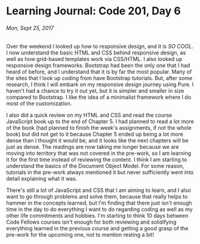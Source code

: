 # Learning Journal: Code 201, Day 6
###### Mon, Sept 25, 2017

Over the weekend I looked up how to responsive design, and it is *SO COOL*. I now understand the basic HTML and CSS behind responsive design, as well as how grid-based templates work via CSS/HTML. I also looked up responsive design frameworks. Bootstrap had been the only one that I had heard of before, and I understand that it is by far the most popular. Many of the sites that I look up coding from have Bootstrap tutorials. But, after some research, I think I will embark on my responsive design journey using Pure. I haven't had a chance to try it out yet, but it is simpler and smaller in size compared to Bootstrap. I like the idea of a minimalist framework where I do most of the customization.

I also did a quick review on my HTML and CSS and read the course JavaScript book up to the end of Chapter 5. I had planned to read a lot more of the book (had planned to finish the week's assignments, if not the whole book) but did not get to it because Chapter 5 ended up being a lot more dense than I thought it would be, and it looks like the next chapters will be just as dense. The readings are now taking me longer because we are moving into territory that was not covered in the pre-work, so I am learning it for the first time instead of reviewing the content. I think I am starting to understand the basics of the Document Object Model. For some reason, tutorials in the pre-work always mentioned it but never sufficiently went into detail explaining what it was.

There's still a lot of JavaScript and CSS that I am aiming to learn, and I also want to go through problems and solve them, because that really helps to hammer in the concepts learned, but I'm finding that there just isn't enough time in the day to do everything I want to do regarding coding as well as my other life commitments and hobbies. I'm starting to think 10 days between Code Fellows courses isn't enough for both reviewing and solidifying everything learned in the previous course and getting a good grasp of the pre-work for the upcoming one, not to mention resting a bit!
